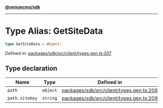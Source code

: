 [**@venuecms/sdk**](../Index.md)

***

# Type Alias: GetSiteData

```ts
type GetSiteData = object;
```

Defined in: [packages/sdk/src/client/types.gen.ts:207](https://github.com/venuecms/sdk/blob/f0a33ef2da5aac33574dc9934ae8ba73e5fde3eb/packages/sdk/src/client/types.gen.ts#L207)

## Type declaration

| Name | Type | Defined in |
| ------ | ------ | ------ |
| <a id="path"></a> `path` | `object` | [packages/sdk/src/client/types.gen.ts:208](https://github.com/venuecms/sdk/blob/f0a33ef2da5aac33574dc9934ae8ba73e5fde3eb/packages/sdk/src/client/types.gen.ts#L208) |
| `path.siteKey` | `string` | [packages/sdk/src/client/types.gen.ts:209](https://github.com/venuecms/sdk/blob/f0a33ef2da5aac33574dc9934ae8ba73e5fde3eb/packages/sdk/src/client/types.gen.ts#L209) |
